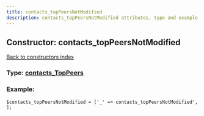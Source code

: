 ```yaml
---
title: contacts_topPeersNotModified
description: contacts_topPeersNotModified attributes, type and example
---
```

## Constructor: contacts\_topPeersNotModified  
[Back to constructors index](index.md)






### Type: [contacts\_TopPeers](../types/contacts_TopPeers.md)


### Example:

```
$contacts_topPeersNotModified = ['_' => contacts_topPeersNotModified', ];
```